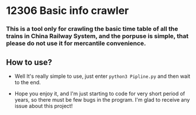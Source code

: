 # 12306 Basic info crawler
### This is a tool only for crawling the basic time table of all the trains in China Railway System, and the porpuse is simple, that please do not use it for mercantile convenience.


## How to use?
* Well It's really simple to use, just enter ```python3 Pipline.py``` and then wait to the end.

* Hope you enjoy it, and I'm just starting to code for very short period of years, so there must be few bugs in the program. I'm glad to receive any issue about this project!

	
